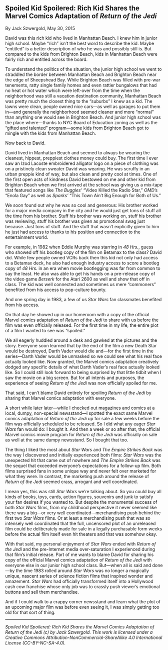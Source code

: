 ## Spoiled Kid Spoilered: Rich Kid Shares the Marvel Comics Adaptation of *Return of the Jedi*

By Jack Szwergold, May 30, 2015

David was this rich kid who lived in Manhattan Beach. I knew him in junior high school. Maybe “rich” isn’t the best word to describe the kid. Maybe “entitled” is a better description of who he was and possibly still is. But compared to the kids from Brighton Beach, kids in Manhattan Beach were fairly rich and entitled across the board.

To understand the politics of the situation, the junior high school we went to straddled the border between Manhattan Beach and Brighton Beach near the edge of Sheepshead Bay. While Brighton Beach was filled with pre-war tenements, ratty single family homes and even rattier bungalows that had no heat or hot water which were left-over from the time when the neighborhood was still a vacation destination community, Manhattan Beach was pretty much the closest thing to the “suburbs” I knew as a kid. The lawns were clean, people owned nice cars—as well as garages to put them in—and generally the neighborhood seemed cleaner and more “normal” than anything one would see in Brighton Beach. And junior high school was the place where—thanks to NYC Board of Education zoning as well as the “gifted and talented” program—some kids from Brighton Beach got to mingle with the kids from Manhattan Beach.

Now back to David.

David lived in Manhattan Beach and seemed to always be wearing the cleanest, hippest, preppiest clothes money could buy. The first time I ever saw an Izod Lacoste embroidered alligator logo on a piece of clothing was on a pristinely clean sweater David was wearing. He was scruffy in an urban preppie kind of way, but also clean and pretty cool at times. One of the first open acts of kindness David bestowed on me and other kid from Brighton Beach when we first arrived at the school was giving us a mix-tape that featured songs like *The Buggles’* “Video Killed the Radio Star,” *OMD*’s “Enola Gay” as well as *Sparks’* “This Town Ain’t Big Enough for Both of Us.”

We soon found out why he was so cool and generous: His brother worked for a major media company in the city and he would just get tons of stuff all the time from his brother. Stuff his brother was working on, stuff his brother was reviewing, stuff his brother was given as promotional swag just because. Just tons of stuff. And the stuff that wasn’t explicitly given to him he just had access to thanks to his position and connection to the entertainment world.

For example, in 1982 when Eddie Murphy was starring in *48 Hrs.*, guess who showed off his bootleg copy of the film on Betamax to the class? David did. While few people owned VCRs back then this kid not only had access to a Betamax deck, he also had enough industry access to score a bootleg copy of *48 Hrs.* in an era when movie bootlegging was far from common to say the least. He also was able to get his hands on a pre-release copy of the video game *Berserk* for the Atari 2600 as well and show that off in class. The kid was well connected and sometimes us mere “commoners” benefited from his access to pop-culture bounty.

And one spring day in 1983, a few of us *Star Wars* fan classmates benefited from his access.

On that day he showed up in our homeroom with a copy of the official Marvel comics adaptation of *Return of the Jedi* to share with us before the film was even officially released. For the first time in my life, the entire plot of a film I wanted to see was “spoiled.”

We all eagerly huddled around a desk and gawked at the pictures and the story. Everyone soon learned that by the end of the film a new Death Star would be destroyed, Darth Vader would die and—for the first time in the series—Darth Vader would be unmasked so we could see what his real face actually looked like. Now granted, the Marvel comics adaptation creatively dodged any specific details of what Darth Vader’s real face actually looked like. So I could still look forward to being surprised by that little tidbit when I saw the movie on a big screen. But for all intents and purposes, the experience of seeing *Return of the Jedi* was now officially spoiled for me.

That said, I can’t blame David entirely for spoiling *Return of the Jedi* by sharing that Marvel comics adaptation with everyone.

A short while later later—while I checked out magazines and comics at a local, dumpy, non-special newsstand—I spotted the exact same Marvel comics adaptation of *Return of the Jedi* up for sale a few weeks before the film was officially scheduled to be released. So I did what any eager *Star Wars* fan would do: I bought it. And then a week or so after that, the official Marvel comics movie program for *Return of the Jedi* was officially on sale as well at the same dumpy newsstand. So I bought that too.

The thing I liked the most about *Star Wars* and *The Empire Strikes Back* was the way I discovered and initially experienced both films: *Star Wars* was the unexpected hit that came out of nowhere and *The Empire Strikes Back* was the sequel that exceeded everyone’s expectations for a follow-up film. Both films surprised fans in some unique way and never felt over marketed for what they were. In contrast, the marketing push around the release of *Return of the Jedi* seemed crass, arrogant and well coordinated.

I mean yes, this was still *Star Wars* we’re talking about. So you could buy all kinds of books, toys, cards, action figures, souvenirs and junk to satisfy your fan desires if you wanted to. But despite the monumental success of both *Star Wars* films, from my childhood perspective it never seemed like there was a big—or very well coordinated—merchandising push behind the first two *Star Wars* films. Or at least a merchandising push that was so intensely well coordinated that the full, uncensored plot of an unreleased film could be deliberately made for sale in a legally purchasable form weeks before the actual film itself even hit theaters and that was somehow okay.

With that said, my personal enjoyment of *Star Wars* ended with *Return of the Jedi* and the pre-Internet media over-saturation I experienced during that film’s initial release. Part of me wants to blame David for sharing his copy of the official Marvel comics adaptation of *Return of the Jedi* with everyone else in our junior high school class. But—when all is said and done—by the time 1983 rolled around *Star Wars* was no longer a magically unique, nascent series of science fiction films that inspired wonder and amazement. *Star Wars* had officially transformed itself into a Hollywood cash cow franchise whose only job was to crassly push viewer’s emotional buttons and sell them merchandise.

And if I could walk to a crappy corner newsstand and learn what the plot of an upcoming major film was before even seeing it, I was simply getting too old for that sort of thing.

***

*Spoiled Kid Spoilered: Rich Kid Shares the Marvel Comics Adaptation of Return of the Jedi (c) by Jack Szwergold. This work is licensed under a Creative Commons Attribution-NonCommercial-ShareAlike 4.0 International License (CC-BY-NC-SA-4.0).*